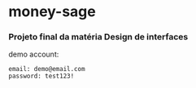 # money-sage

### Projeto final da matéria Design de interfaces

demo account:
```
email: demo@email.com
password: test123!
```
